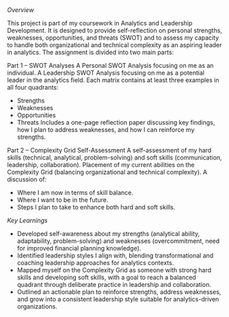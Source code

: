 *Overview*

This project is part of my coursework in Analytics and Leadership Development. It is designed to provide self-reflection on personal strengths, weaknesses, opportunities, and threats (SWOT) and to assess my capacity to handle both organizational and technical complexity as an aspiring leader in analytics.
The assignment is divided into two main parts:

Part 1 – SWOT Analyses
A Personal SWOT Analysis focusing on me as an individual.
A Leadership SWOT Analysis focusing on me as a potential leader in the analytics field.
Each matrix contains at least three examples in all four quadrants:
- Strengths
- Weaknesses
- Opportunities
- Threats
Includes a one-page reflection paper discussing key findings, how I plan to address weaknesses, and how I can reinforce my strengths.

Part 2 – Complexity Grid Self-Assessment
A self-assessment of my hard skills (technical, analytical, problem-solving) and soft skills (communication, leadership, collaboration).
Placement of my current abilities on the Complexity Grid (balancing organizational and technical complexity).
A discussion of:
- Where I am now in terms of skill balance.
- Where I want to be in the future.
- Steps I plan to take to enhance both hard and soft skills.


*Key Learnings*

- Developed self-awareness about my strengths (analytical ability, adaptability, problem-solving) and weaknesses (overcommitment, need for improved financial planning knowledge).
- Identified leadership styles I align with, blending transformational and coaching leadership approaches for analytics contexts.
- Mapped myself on the Complexity Grid as someone with strong hard skills and developing soft skills, with a goal to reach a balanced quadrant through deliberate practice in leadership and collaboration.
- Outlined an actionable plan to reinforce strengths, address weaknesses, and grow into a consistent leadership style suitable for analytics-driven organizations.
